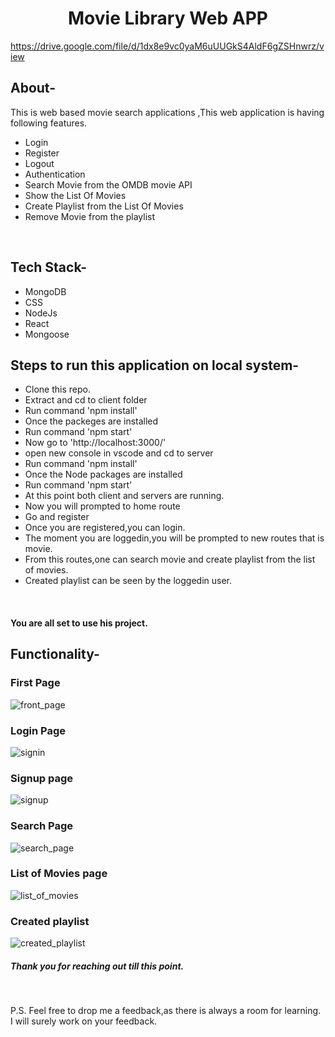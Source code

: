 <div align="center">
  <h1>Movie Library Web APP</h1>
  
</div>

https://drive.google.com/file/d/1dx8e9vc0yaM6uUUGkS4AldF6gZSHnwrz/view

## About-
This is web based movie search applications ,This web application is having following features.
- Login
- Register
- Logout
- Authentication
- Search Movie from the OMDB movie API
- Show the List Of Movies
- Create Playlist from the List Of Movies
- Remove Movie from the playlist
<br/>


## Tech Stack-
- MongoDB
- CSS
- NodeJs
- React
- Mongoose

## Steps to run this application on local system-
- Clone this repo.
- Extract and cd to client folder
- Run command 'npm install'
- Once the packeges are installed 
- Run command 'npm start'
- Now go to 'http://localhost:3000/'
- open new console in vscode and cd to server
- Run command 'npm install'
- Once the Node packages are installed 
- Run command 'npm start'
- At this point both client and servers are running.
- Now you will prompted to home route
- Go and register
- Once you are registered,you can login.
- The moment you are loggedin,you will be prompted to new routes that is movie.
- From this routes,one can search movie and create playlist from the list of movies.
- Created playlist can be seen by the loggedin user.

<br/>

#### You are all set to use his project.

## Functionality-

### First Page


![front_page](https://user-images.githubusercontent.com/58850584/146530230-ac4fba7d-41be-40c0-b550-b3b58938b207.png)

### Login Page

![signin](https://user-images.githubusercontent.com/58850584/146530329-50e8d0e8-bd74-4829-94a5-60e81615f971.png)

### Signup page

![signup](https://user-images.githubusercontent.com/58850584/146530395-9ae5cd39-1fd9-4461-a961-b691a8aa3014.png)

### Search Page


![search_page](https://user-images.githubusercontent.com/58850584/146530447-f15274b4-ef0a-4ca8-8eb8-9649c63cdf0d.png)

### List of Movies page

![list_of_movies](https://user-images.githubusercontent.com/58850584/146530509-2a44cd52-1549-41a8-856d-450f962115c1.png)

### Created playlist

![created_playlist](https://user-images.githubusercontent.com/58850584/146530587-01e09479-7f36-4a40-b1fd-a3c459d82c0c.png)


##### Thank you for reaching out till this point.
<br/>

P.S. Feel free to drop me a feedback,as there is always a room for learning.
    <br/>
    I will surely  work on your feedback.

